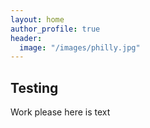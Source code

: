 ```yaml
---
layout: home
author_profile: true
header:
  image: "/images/philly.jpg"
---
```

## Testing
Work please here is text
